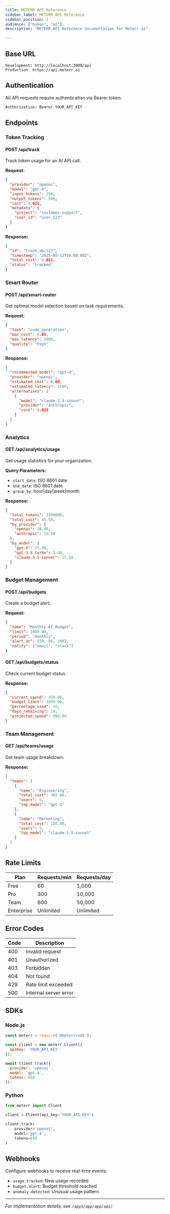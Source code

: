```yaml
---
title: METERR API Reference
sidebar_label: METERR API Reference
sidebar_position: 2
audience: ["human", "ai"]
description: "METERR API Reference documentation for Meterr.ai"

---
```


## Base URL
```
Development: http://localhost:3000/api
Production: https://api.meterr.ai
```

## Authentication

All API requests require authentication via Bearer token:

```bash
Authorization: Bearer YOUR_API_KEY
```

## Endpoints

### Token Tracking

#### POST /api/track
Track token usage for an AI API call.

**Request:**
```json
{
  "provider": "openai",
  "model": "gpt-4",
  "input_tokens": 150,
  "output_tokens": 500,
  "cost": 0.021,
  "metadata": {
    "project": "customer-support",
    "user_id": "user_123"
  }
}
```

**Response:**
```json
{
  "id": "track_abc123",
  "timestamp": "2025-08-13T10:00:00Z",
  "total_cost": 0.021,
  "status": "tracked"
}
```

### Smart Router

#### POST /api/smart-router
Get optimal model selection based on task requirements.

**Request:**
```json
{
  "task": "code_generation",
  "max_cost": 0.05,
  "max_latency": 2000,
  "quality": "high"
}
```

**Response:**
```json
{
  "recommended_model": "gpt-4",
  "provider": "openai",
  "estimated_cost": 0.03,
  "estimated_latency": 1500,
  "alternatives": [
    {
      "model": "claude-3.5-sonnet",
      "provider": "anthropic",
      "cost": 0.025
    }
  ]
}
```

### Analytics

#### GET /api/analytics/usage
Get usage statistics for your organization.

**Query Parameters:**
- `start_date`: ISO 8601 date
- `end_date`: ISO 8601 date
- `group_by`: hour|day|week|month

**Response:**
```json
{
  "total_tokens": 1500000,
  "total_cost": 45.50,
  "by_provider": {
    "openai": 30.00,
    "anthropic": 15.50
  },
  "by_model": {
    "gpt-4": 25.00,
    "gpt-3.5-turbo": 5.00,
    "claude-3.5-sonnet": 15.50
  }
}
```

### Budget Management

#### POST /api/budgets
Create a budget alert.

**Request:**
```json
{
  "name": "Monthly AI Budget",
  "limit": 1000.00,
  "period": "monthly",
  "alert_at": [50, 80, 100],
  "notify": ["email", "slack"]
}
```

#### GET /api/budgets/status
Check current budget status.

**Response:**
```json
{
  "current_spend": 450.00,
  "budget_limit": 1000.00,
  "percentage_used": 45,
  "days_remaining": 18,
  "projected_spend": 900.00
}
```

### Team Management

#### GET /api/teams/usage
Get team usage breakdown.

**Response:**
```json
{
  "teams": [
    {
      "name": "Engineering",
      "total_cost": 300.00,
      "users": 5,
      "top_model": "gpt-4"
    },
    {
      "name": "Marketing",
      "total_cost": 150.00,
      "users": 3,
      "top_model": "claude-3.5-sonnet"
    }
  ]
}
```

## Rate Limits

| Plan | Requests/min | Requests/day |
|------|-------------|--------------|
| Free | 60 | 1,000 |
| Pro | 300 | 10,000 |
| Team | 600 | 50,000 |
| Enterprise | Unlimited | Unlimited |

## Error Codes

| Code | Description |
|------|------------|
| 400 | Invalid request |
| 401 | Unauthorized |
| 403 | Forbidden |
| 404 | Not found |
| 429 | Rate limit exceeded |
| 500 | Internal server error |

## SDKs

### Node.js
```javascript
const meterr = require('@meterr/sdk');

const client = new meterr.Client({
  apiKey: 'YOUR_API_KEY'
});

await client.track({
  provider: 'openai',
  model: 'gpt-4',
  tokens: 650
});
```

### Python
```python
from meterr import Client

client = Client(api_key='YOUR_API_KEY')

client.track(
    provider='openai',
    model='gpt-4',
    tokens=650
)
```

## Webhooks

Configure webhooks to receive real-time events:

- `usage.tracked`: New usage recorded
- `budget.alert`: Budget threshold reached
- `anomaly.detected`: Unusual usage pattern

---

*For implementation details, see `/apps/app/app/api/`*